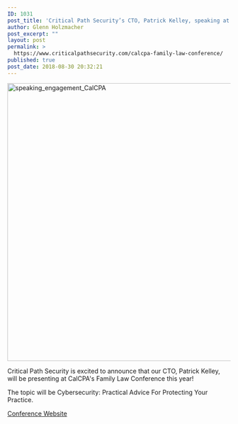 ```yaml
---
ID: 1031
post_title: 'Critical Path Security’s CTO, Patrick Kelley, speaking at CalCPA&#8217;s Family Law Conference!'
author: Glenn Holzmacher
post_excerpt: ""
layout: post
permalink: >
  https://www.criticalpathsecurity.com/calcpa-family-law-conference/
published: true
post_date: 2018-08-30 20:32:21
---
```

<img title="speaking_engagement_CalCPA" src="https://www.criticalpathsecurity.com/wp-content/uploads/2018/08/speaking_engagement_CalCPA.png" alt="speaking_engagement_CalCPA" width="1200" height="627" />

Critical Path Security is excited to announce that our CTO, Patrick Kelley, will be presenting at CalCPA's Family Law Conference this year!

The topic will be Cybersecurity: Practical Advice For Protecting Your Practice.

<a href="http://www.calcpa.org/conferences/family-law-conference" target="_blank" rel="noopener">Conference Website</a>